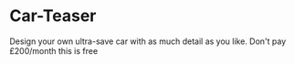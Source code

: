 # Car-Teaser
Design your own ultra-save car with as much detail as you like. Don't pay £200/month this is free

